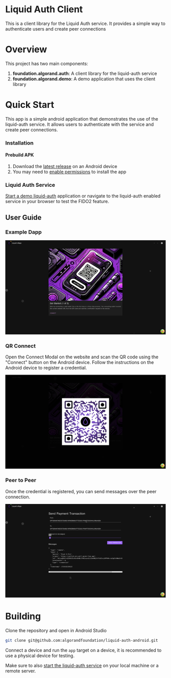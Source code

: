 # Liquid Auth Client

This is a client library for the Liquid Auth service. It provides a simple way to authenticate users and create peer connections

# Overview

This project has two main components:

1. **foundation.algorand.auth**: A client library for the liquid-auth service
2. **foundation.algorand.demo**: A demo application that uses the client library

# Quick Start

This app is a simple android application that demonstrates the use of the liquid-auth service. It allows users to authenticate with the service and create peer connections.

### Installation

#### Prebuild APK

1. Download the [latest release](https://github.com/algorandfoundation/liquid-auth-android/releases/download/v0.2.0/fido2-debug.apk) on an Android device
2. You may need to [enable permissions](https://www.androidauthority.com/how-to-install-apks-31494/) to install the app


### Liquid Auth Service

[Start a demo liquid-auth](https://github.com/algorandfoundation/liquid-auth?tab=readme-ov-file#getting-started) application or navigate to the liquid-auth enabled service in your browser to test the FIDO2 feature.

## User Guide

### Example Dapp
![Step-1.png](.docs%2FStep-1.png)


### QR Connect

Open the Connect Modal on the website and scan the QR code using the "Connect" button on the Android device.
Follow the instructions on the Android device to register a credential.


![Step-1-QRCode.png](.docs%2FStep-1-QRCode.png)


### Peer to Peer

Once the credential is registered, you can send messages over the peer connection.

![Step-2.png](.docs%2FStep-2.png)


# Building

Clone the repository and open in Android Studio
```bash
git clone git@github.com:algorandfoundation/liquid-auth-android.git
```

Connect a device and run the `app` target on a device, it is recommended to use a physical device for testing.

Make sure to also [start the liquid-auth service](https://github.com/algorandfoundation/liquid-auth?tab=readme-ov-file#getting-started) on your local machine or a remote server.
